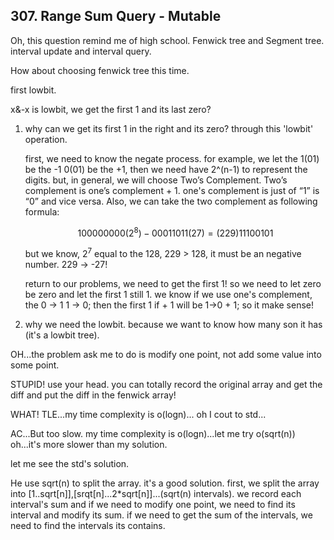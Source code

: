 ## 307. Range Sum Query - Mutable

Oh, this question remind me of high school. Fenwick tree and Segment tree. interval update and interval query.

How about choosing fenwick tree this time.

first lowbit.

x&-x is lowbit, we get the first 1 and its last zero? 
1. why can we get its first 1 in the right and its zero? through this 'lowbit' operation.

    first, we need to know the negate process. for example, we let the 1(01) be the -1 0(01) be the +1, then we need have 2^(n-1) to represent the digits. but, in general, we will choose Two’s Complement. Two’s complement is one’s complement + 1. one's complement is just of “1” is “0” and vice versa. Also, we can take the two complement as following formula:

    $$1 00000000(2^8) - 00011011 (27) = (229)11100101$$

    but we know, $2^7$ equal to the 128, 229 > 128, it must be an negative number. 229 -> -27!

    return to our problems, we need to get the first 1! so we need to let zero be zero and let the first 1 still 1. we know if we use one's complement, the 0 -> 1 1 -> 0; then the first 1 if + 1 will be 1->0 + 1; so it make sense!

2. why we need the lowbit. because we want to know how many son it has (it's a lowbit tree).


OH...the problem ask me to do is modify one point, not add some value into some point. 

STUPID! use your head. you can totally record the original array and get the diff and put the diff in the fenwick array!

WHAT! TLE...my time complexity is o(logn)... oh I cout to std...

AC...But too slow. my time complexity is o(logn)...let me try o(sqrt(n)) oh...it's more slower than my solution.

let me see the std's solution. 

He use sqrt(n) to split the array. it's a good solution.
first, we split the array into [1..sqrt[n]],[srqt[n]...2*sqrt[n]]...(sqrt(n) intervals). we record each interval's sum and if we need to modify one point, we need to find its interval and modify its sum. if we need to get the sum of the intervals, we need to find the intervals its contains.

